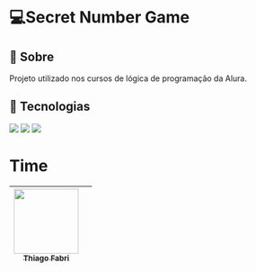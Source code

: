 <h1>💻Secret Number Game</h1>

<h2>🔖 Sobre</h2>
<p>Projeto utilizado nos cursos de lógica de programação da Alura.</p>

## 🚀 Tecnologias
<div>
  <img src="https://img.shields.io/badge/HTML-239120?style=for-the-badge&logo=html5&logoColor=white">
  <img src="https://img.shields.io/badge/CSS-239120?&style=for-the-badge&logo=css3&logoColor=white">
  <img src="https://img.shields.io/badge/JavaScript-F7DF1E?style=for-the-badge&logo=javascript&logoColor=black">
</div>

# Time

 | [<img loading="lazy" src="https://avatars.githubusercontent.com/u/154623272?s=400&u=59e5b1f7c39ddbace8f17b4e104d8e96aed3abd2&v=4" width=115><br><sub> Thiago Fabri </sub>](https://github.com/TFabri970sw) |   |
| :---: | :---: |
